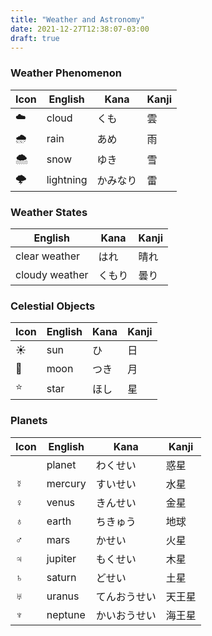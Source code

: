 ```yaml
---
title: "Weather and Astronomy"
date: 2021-12-27T12:38:07-03:00
draft: true
---
```

### Weather Phenomenon
| Icon | English   | Kana     | Kanji |
|------|-----------|----------|-------|
| ☁️    | cloud     | くも     | 雲    |
| 🌧️   | rain      | あめ     | 雨    |
| 🌨️   | snow      | ゆき     | 雪    |
| 🌩️   | lightning | かみなり | 雷    |

### Weather States
| English        | Kana   | Kanji |
|----------------|--------|-------|
| clear weather  | はれ   | 晴れ  |
| cloudy weather | くもり | 曇り  |

### Celestial Objects
| Icon | English | Kana | Kanji |
|------|---------|------|-------|
| ☀️    | sun     | ひ   | 日    |
| 🌙   | moon    | つき | 月    |
| ⭐   | star    | ほし | 星    |

### Planets
| Icon | English | Kana         | Kanji  |
|------|---------|--------------|--------|
|      | planet  | わくせい     | 惑星   |
| ☿️    | mercury | すいせい     | 水星   |
| ♀    | venus   | きんせい     | 金星   |
| ♁    | earth   | ちきゅう     | 地球   |
| ♂    | mars    | かせい       | 火星   |
| ♃    | jupiter | もくせい     | 木星   |
| ♄    | saturn  | どせい       | 土星   |
| ♅    | uranus  | てんおうせい | 天王星 |
| ♆    | neptune | かいおうせい | 海王星 |
